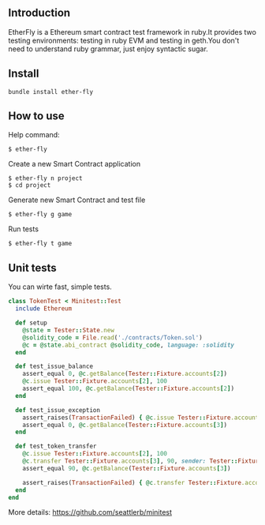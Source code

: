 ## Introduction
EtherFly is a Ethereum smart contract test framework in ruby.It provides two testing environments: testing in ruby EVM and testing in geth.You don't need to understand ruby grammar, just enjoy syntactic sugar.

## Install
```shell
bundle install ether-fly
```

## How to use

Help command:
```
$ ether-fly
```
Create a new Smart Contract application
```
$ ether-fly n project
$ cd project
```
Generate new Smart Contract and test file
```
$ ether-fly g game
```
Run tests
```
$ ether-fly t game
```

## Unit tests
You can wirte fast, simple tests.
```ruby
class TokenTest < Minitest::Test
  include Ethereum

  def setup
    @state = Tester::State.new
    @solidity_code = File.read('./contracts/Token.sol')
    @c = @state.abi_contract @solidity_code, language: :solidity
  end

  def test_issue_balance
    assert_equal 0, @c.getBalance(Tester::Fixture.accounts[2])
    @c.issue Tester::Fixture.accounts[2], 100
    assert_equal 100, @c.getBalance(Tester::Fixture.accounts[2])
  end

  def test_issue_exception
    assert_raises(TransactionFailed) { @c.issue Tester::Fixture.accounts[3], 100, sender: Tester::Fixture.keys[4] }
    assert_equal 0, @c.getBalance(Tester::Fixture.accounts[3])
  end

  def test_token_transfer
    @c.issue Tester::Fixture.accounts[2], 100
    @c.transfer Tester::Fixture.accounts[3], 90, sender: Tester::Fixture.keys[2]
    assert_equal 90, @c.getBalance(Tester::Fixture.accounts[3])

    assert_raises(TransactionFailed) { @c.transfer Tester::Fixture.accounts[3], 90, sender: Tester::Fixture.keys[2] }
  end
end

```
More details:
https://github.com/seattlerb/minitest
